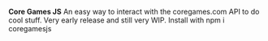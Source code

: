 **Core Games JS**
An easy way to interact with the coregames.com API to do cool stuff.
Very early release and still very WIP. Install with npm i coregamesjs
